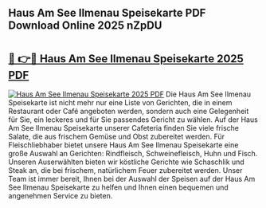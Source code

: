 ## Haus Am See Ilmenau Speisekarte PDF Download Online 2025 nZpDU

# <h2><a href="http://gc9n3sn.nevu.top/?p=Haus+Am+See+Ilmenau+Speisekarte">🔗 👉🔴 Haus Am See Ilmenau Speisekarte 2025 PDF</a></h2>

[![Haus Am See Ilmenau Speisekarte 2025 PDF](https://i.imgur.com/dBaPXMq.png)](http://gc9n3sn.nevu.top/?p=Haus+Am+See+Ilmenau+Speisekarte)
Die Haus Am See Ilmenau Speisekarte ist nicht mehr nur eine Liste von Gerichten, die in einem Restaurant oder Café angeboten werden, sondern auch eine Gelegenheit für Sie, ein leckeres und für Sie passendes Gericht zu wählen. Auf der Haus Am See Ilmenau Speisekarte unserer Cafeteria finden Sie viele frische Salate, die aus frischem Gemüse und Obst zubereitet werden. Für Fleischliebhaber bietet unsere Haus Am See Ilmenau Speisekarte eine große Auswahl an Gerichten: Rindfleisch, Schweinefleisch, Huhn und Fisch. Unseren Auserwählten bieten wir köstliche Gerichte wie Schaschlik und Steak an, die bei frischem, natürlichem Feuer zubereitet werden. Unser Team ist immer bereit, Ihnen bei der Auswahl der Speisen auf der Haus Am See Ilmenau Speisekarte zu helfen und Ihnen einen bequemen und angenehmen Service zu bieten.
